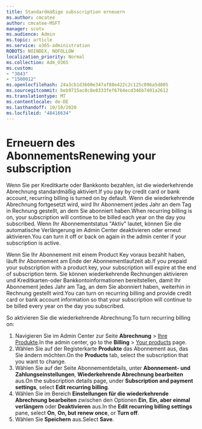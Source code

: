 ```yaml
---
title: Standardmäßige subsscription erneuern
ms.author: cmcatee
author: cmcatee-MSFT
manager: scotv
ms.audience: Admin
ms.topic: article
ms.service: o365-administration
ROBOTS: NOINDEX, NOFOLLOW
localization_priority: Normal
ms.collection: Adm_O365
ms.custom:
- "3043"
- "1500012"
ms.openlocfilehash: 24a3cb1d3600e347af88e422c2c125c096a5d805
ms.sourcegitcommit: beb9715ac0c8e8333fef6764ecd346b7401a2612
ms.translationtype: MT
ms.contentlocale: de-DE
ms.lasthandoff: 10/10/2020
ms.locfileid: "48416634"
---
```

# <a name="renewing-your-subscription"></a><span data-ttu-id="f01f9-102">Erneuern des Abonnements</span><span class="sxs-lookup"><span data-stu-id="f01f9-102">Renewing your subscription</span></span>

<span data-ttu-id="f01f9-103">Wenn Sie per Kreditkarte oder Bankkonto bezahlen, ist die wiederkehrende Abrechnung standardmäßig aktiviert.</span><span class="sxs-lookup"><span data-stu-id="f01f9-103">If you pay by credit card or bank account, recurring billing is turned on by default.</span></span> <span data-ttu-id="f01f9-104">Wenn die wiederkehrende Abrechnung fortgesetzt wird, wird Ihr Abonnement jedes Jahr an dem Tag in Rechnung gestellt, an dem Sie abonniert haben.</span><span class="sxs-lookup"><span data-stu-id="f01f9-104">When recurring billing is on, your subscription will continue to be billed each year on the day you subscribed.</span></span> <span data-ttu-id="f01f9-105">Wenn Ihr Abonnementstatus "Aktiv" lautet, können Sie die automatische Verlängerung im Admin Center deaktivieren oder erneut aktivieren.</span><span class="sxs-lookup"><span data-stu-id="f01f9-105">You can turn it off or back on again in the admin center if your subscription is active.</span></span>

<span data-ttu-id="f01f9-106">Wenn Sie Ihr Abonnement mit einem Product Key voraus bezahlt haben, läuft Ihr Abonnement am Ende der Abonnementlaufzeit ab.</span><span class="sxs-lookup"><span data-stu-id="f01f9-106">If you prepaid your subscription with a product key, your subscription will expire at the end of subscription term.</span></span> <span data-ttu-id="f01f9-107">Sie können wiederkehrende Rechnungen aktivieren und Kreditkarten-oder Bankkontoinformationen bereitstellen, damit Ihr Abonnement jedes Jahr am Tag, an dem Sie abonniert haben, weiterhin in Rechnung gestellt wird.</span><span class="sxs-lookup"><span data-stu-id="f01f9-107">You can turn on recurring billing and provide credit card or bank account information so that your subscription will continue to be billed every year on the day you subscribed.</span></span>

<span data-ttu-id="f01f9-108">So aktivieren Sie die wiederkehrende Abrechnung:</span><span class="sxs-lookup"><span data-stu-id="f01f9-108">To turn recurring billing on:</span></span>

1. <span data-ttu-id="f01f9-109">Navigieren Sie im Admin Center zur Seite **Abrechnung** > [Ihre Produkte](https://go.microsoft.com/fwlink/p/?linkid=842054).</span><span class="sxs-lookup"><span data-stu-id="f01f9-109">In the admin center, go to the **Billing** > [Your products](https://go.microsoft.com/fwlink/p/?linkid=842054) page.</span></span>
2. <span data-ttu-id="f01f9-110">Wählen Sie auf der Registerkarte **Produkte** das Abonnement aus, das Sie ändern möchten.</span><span class="sxs-lookup"><span data-stu-id="f01f9-110">On the **Products** tab, select the subscription that you want to change.</span></span>
3. <span data-ttu-id="f01f9-111">Wählen Sie auf der Seite Abonnementdetails, unter **Abonnement- und Zahlungseinstellungen**, **Wiederkehrende Abrechnung bearbeiten** aus.</span><span class="sxs-lookup"><span data-stu-id="f01f9-111">On the subscription details page, under **Subscription and payment settings**, select **Edit recurring billing**.</span></span>
4. <span data-ttu-id="f01f9-112">Wählen Sie im Bereich **Einstellungen für die wiederkehrende Abrechnung bearbeiten** zwischen den Optionen **Ein**, **Ein, aber einmal verlängern** oder **Deaktivieren** aus.</span><span class="sxs-lookup"><span data-stu-id="f01f9-112">In the **Edit recurring billing settings** pane, select **On**, **On, but renew once**, or **Turn off**.</span></span>
5. <span data-ttu-id="f01f9-113">Wählen Sie **Speichern** aus.</span><span class="sxs-lookup"><span data-stu-id="f01f9-113">Select **Save**.</span></span> 